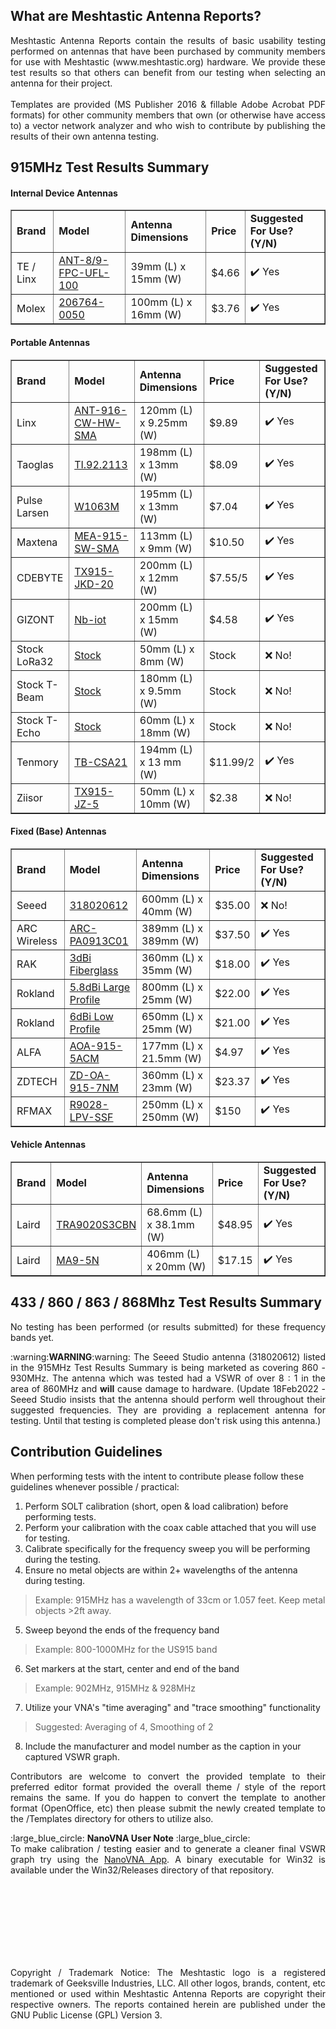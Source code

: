 ## What are Meshtastic Antenna Reports?

<p align=justify> Meshtastic Antenna Reports contain the results of basic usability testing performed on antennas that have been purchased by community members for use with Meshtastic (www.meshtastic.org) hardware. We provide these test results so that others can benefit from our testing when selecting an antenna for their project.<br><br>Templates are provided (MS Publisher 2016 & fillable Adobe Acrobat PDF formats) for other community members that own (or otherwise have access to) a vector network analyzer and who wish to contribute by publishing the results of their own antenna testing.</p>

## 915MHz Test Results Summary

#### Internal Device Antennas

<table width=100% border="1" style="text-align: left">
			<tr>
                <td><b>Brand</b></td>
				<td><b>Model</b></td>
				<td><b>Antenna Dimensions</b></td>
				<td><b>Price</b></td>
				<td><b>Suggested For Use? (Y/N)</b></td>
			</tr>
			<tr>
				<td>TE / Linx</td>
				<td><a href="PDFs/ANT-89-FPC-UFL-100.pdf">ANT-8/9-FPC-UFL-100</a></td>
				<td>39mm (L) x 15mm (W)</td>
				<td>$4.66</td>
				<td>✔️ Yes</td>
			</tr>
			<tr>
				<td>Molex</td>
				<td><a href="PDFs/206764-0050.pdf">206764-0050</a></td>
				<td>100mm (L) x 16mm (W)</td>
				<td>$3.76</td>
				<td>✔️ Yes</td>
			</tr>
		</table>

#### Portable Antennas

<table border="1" style="width: 100%; text-align: left">
			<tr>
                		<td><b>Brand</b></td>
				<td><b>Model</b></td>
				<td><b>Antenna Dimensions</b></td>
				<td><b>Price</b></td>
				<td><b>Suggested For Use? (Y/N)</b></td>
			</tr>
			<tr>
				<td>Linx</td>
				<td><a href="PDFs/ANT-916-CW-HW-SMA.pdf">ANT-916-CW-HW-SMA</a></td>
				<td>120mm (L) x 9.25mm (W)</td>
				<td>$9.89 </td>
				<td>✔️ Yes</td>
			</tr>
			<tr>
				<td>Taoglas</td>
				<td><a href="PDFs/TI.92.2113.pdf">TI.92.2113</a></td>
				<td>198mm (L) x 13mm (W)</td>
				<td>$8.09</td>
				<td>✔️ Yes</td>
			</tr>
			<tr>
				<td>Pulse Larsen</td>
				<td><a href="PDFs/W1063M.pdf">W1063M</a></td>
				<td>195mm (L) x 13mm (W)</td>
				<td>$7.04</td>
				<td>✔️ Yes</td>
			</tr>
			<tr>
				<td>Maxtena</td>
				<td><a href="PDFs/MEA-915-SW-SMA.pdf">MEA-915-SW-SMA</a></td>
				<td>113mm (L) x 9mm (W)</td>
				<td>$10.50</td>
				<td>✔️ Yes</td>
			</tr>
			<tr>
				<td>CDEBYTE</td>
				<td><a href="PDFs/CDEBYTE_TX915-JKD-20.pdf">TX915-JKD-20</a></td>
				<td>200mm (L) x 12mm (W)</td>
				<td>$7.55/5</td>
				<td>✔️ Yes</td>
			</tr>
			<tr>
				<td>GIZONT</td>
				<td><a href="PDFs/Gizont_Nb-iot.pdf">Nb-iot</a></td>
				<td>200mm (L) x 15mm (W)</td>
				<td>$4.58</td>
				<td>✔️ Yes</td>
			</tr>
			<tr>
				<td>Stock LoRa32</td>
				<td><a href="PDFs/Stock_LoRa32V21161.pdf">Stock</a></td>
				<td>50mm (L) x 8mm (W)</td>
				<td>Stock</td>
				<td>❌ No!</td>
			</tr>
			<tr>
				<td>Stock T-Beam</td>
				<td><a href="PDFs/Stock_T-Beam.pdf">Stock</a></td>
				<td>180mm (L) x 9.5mm (W)</td>
				<td>Stock</td>
				<td>❌ No!</td>
			</tr>
			<tr>
				<td>Stock T-Echo</td>
				<td><a href="PDFs/Stock_T-Echo.pdf">Stock</a></td>
				<td>60mm (L) x 18mm (W)</td>
				<td>Stock</td>
				<td>❌ No!</td>
			</tr>
			<tr>
				<td>Tenmory</td>
				<td><a href="PDFs/Tenmory_TB-CSA21.pdf">TB-CSA21</a></td>
				<td>194mm (L) x 13 mm (W)</td>
				<td>$11.99/2</td>
				<td>✔️ Yes</td>
			</tr>
			<tr>
				<td>Ziisor</td>
				<td><a href="PDFs/Ziisor_TX915-JZ-5.pdf">TX915-JZ-5</a></td>
				<td>50mm (L) x 10mm (W)</td>
				<td>$2.38</td>
				<td>❌ No!</td>
			</tr>
		</table>

#### Fixed (Base) Antennas

<table border="1" style="text-align: left">
			<tr>
                		<td><b>Brand</b></td>
				<td><b>Model</b></td>
				<td><b>Antenna Dimensions</b></td>
				<td><b>Price</b></td>
				<td><b>Suggested For Use? (Y/N)</b></td>
			</tr>
			<tr>
				<td>Seeed</td>
				<td><a href="PDFs/318020612.pdf">318020612</a></td>
				<td>600mm (L) x 40mm (W)</td>
				<td>$35.00 </td>
				<td>❌ No!</td>
			</tr>
			<tr>
				<td>ARC Wireless</td>
				<td><a href="PDFs/ARC-PA0913C01.pdf">ARC-PA0913C01</a></td>
				<td>389mm (L) x 389mm (W)</td>
				<td>$37.50</td>
				<td>✔️ Yes</td>
			</tr>
			<tr>
				<td>RAK</td>
				<td><a href="PDFs/RAK-3dBi.pdf">3dBi Fiberglass</a></td>
				<td>360mm (L) x 35mm (W)</td>
				<td>$18.00</td>
				<td>✔️ Yes</td>
			</tr>
			<tr>
				<td>Rokland</td>
				<td><a href="PDFs/Rockland-5_8dBi-Large-Profile.pdf">5.8dBi Large Profile</a></td>
				<td>800mm (L) x 25mm (W)</td>
				<td>$22.00</td>
				<td>✔️ Yes</td>
			</tr>
			<tr>
				<td>Rokland</td>
				<td><a href="PDFs/Rockland-6dBi-Low-Profile.pdf">6dBi Low Profile</a></td>
				<td>650mm (L) x 25mm (W)</td>
				<td>$21.00</td>
				<td>✔️ Yes</td>
			</tr>
			<tr>
				<td>ALFA</td>
				<td><a href="PDFs/AOA-915-5ACM.pdf">AOA-915-5ACM</a></td>
				<td>177mm (L) x 21.5mm (W)</td>
				<td>$4.97</td>
				<td>✔️ Yes</td>
			</tr>
			<tr>
				<td>ZDTECH</td>
				<td><a href="PDFs/ZDTECH-ZD-OA-915-7NM.pdf">ZD-OA-915-7NM</a></td>
				<td>360mm (L) x 23mm (W)</td>
				<td>$23.37</td>
				<td>✔️ Yes</td>
			</tr>
			<tr>
				<td>RFMAX</td>
				<td><a href="PDFs/RFMAX-RFID-FLAT-PANEL-R9028-LPV-SSF.pdf">R9028-LPV-SSF</a></td>
				<td>250mm (L) x 250mm (W)</td>
				<td>$150</td>
				<td>✔️ Yes</td>
			</tr>
		</table>

#### Vehicle Antennas

<table width=100% border="1" style="text-align: left">
			<tr>
                <td><b>Brand</b></td>
				<td><b>Model</b></td>
				<td><b>Antenna Dimensions</b></td>
				<td><b>Price</b></td>
				<td><b>Suggested For Use? (Y/N)</b></td>
			</tr>
			<tr>
				<td>Laird</td>
				<td><a href="PDFs/TRA9020S3CBN.pdf">TRA9020S3CBN</a></td>
				<td>68.6mm (L) x 38.1mm (W)</td>
				<td>$48.95</td>
				<td>✔️ Yes</td>
			</tr>
			<tr>
				<td>Laird</td>
				<td><a href="PDFs/MA9-5N.pdf">MA9-5N</a></td>
				<td>406mm (L) x 20mm (W)</td>
				<td>$17.15</td>
				<td>✔️ Yes</td>
			</tr>
		</table>

## 433 / 860 / 863 / 868Mhz Test Results Summary

<p align=justify>No testing has been performed (or results submitted) for these frequency bands yet.</p>
<p align=justify>:warning:<B>WARNING</b>:warning: The Seeed Studio antenna (318020612) listed in the 915MHz Test Results Summary is being marketed as covering 860 - 930MHz. The antenna which was tested had a VSWR of over 8 : 1 in the area of 860MHz and <b>will</b> cause damage to hardware. (Update 18Feb2022 - Seeed Studio insists that the antenna should perform well throughout their suggested frequencies. They are providing a replacement antenna for testing. Until that testing is completed please don't risk using this antenna.)</p>

## Contribution Guidelines

When performing tests with the intent to contribute please follow these guidelines whenever possible / practical: 

1. Perform SOLT calibration (short, open & load calibration) before performing tests.
2. Perform your calibration with the coax cable attached that you will use for testing.
3. Calibrate specifically for the frequency sweep you will be performing during the testing.
4. Ensure no metal objects are within 2+ wavelengths of the antenna during testing.
> Example: 915MHz has a wavelength of 33cm or 1.057 feet. Keep metal objects >2ft away.
5. Sweep beyond the ends of the frequency band
> Example: 800-1000MHz for the US915 band
6. Set markers at the start, center and end of the band
> Example: 902MHz, 915MHz & 928MHz
7. Utilize your VNA's "time averaging" and "trace smoothing" functionality
> Suggested: Averaging of 4, Smoothing of 2
8. Include the manufacturer and model number as the caption in your captured VSWR graph.

<p align=justify>Contributors are welcome to convert the provided template to their preferred editor format provided the overall theme / style of the report remains the same. If you do happen to convert the template to another format (OpenOffice, etc) then please submit the newly created template to the /Templates directory for others to utilize also. </p>
<p align=justify>:large_blue_circle: <b>NanoVNA User Note</b> :large_blue_circle:<br> To make calibration / testing easier and to generate a cleaner final VSWR graph try using the <a href="http://github.com/OneOfEleven/NanoVNA-App">NanoVNA App</a>. A binary executable for Win32 is available under the Win32/Releases directory of that repository.</p>

<br>
<br>
<br>
<br>
<br>
<br>
<br>

<p align=justify>Copyright / Trademark Notice: The Meshtastic logo is a registered trademark of Geeksville Industries, LLC. All other logos, brands, content, etc mentioned or used within Meshtastic Antenna Reports are copyright their respective owners. The reports contained herein are published under the GNU Public License (GPL) Version 3. </p>
